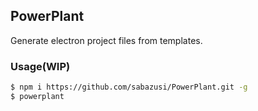 ## PowerPlant
Generate electron project files from templates.

### Usage(WIP)
```bash
$ npm i https://github.com/sabazusi/PowerPlant.git -g
$ powerplant
```
